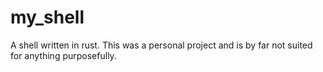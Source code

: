 # my_shell
A shell written in rust. This was a personal project and is by far not suited for anything purposefully.
